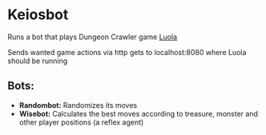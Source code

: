 # Keiosbot

Runs a bot that plays Dungeon Crawler game [Luola](https://github.com/aoh/luola)

Sends wanted game actions via http gets to localhost:8080 where Luola should be running 

## Bots:
* **Randombot:** Randomizes its moves
* **Wisebot:** Calculates the best moves according to treasure, monster and other player positions (a reflex agent)
